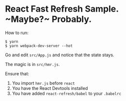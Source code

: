 # React Fast Refresh Sample. ~Maybe?~ Probably.

How to run:

```
$ yarn
$ yarn webpack-dev-server --hot
```

Go and edit `src/App.js` and notice that the state stays.

The magic is in `src/hmr.js`.

Ensure that:

1. You import `hmr.js` before `react`
2. You have the React Devtools installed
3. You have added `react-refresh/babel` to your `.babelrc`
